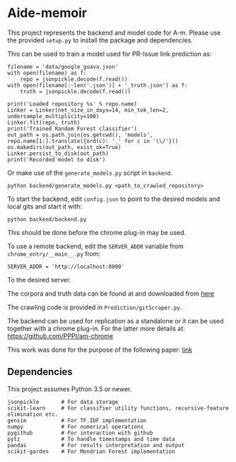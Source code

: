 # Aide-memoir
This project represents the backend and model code for A-m. 
Please use the provided `setup.py` to install the package and dependencies.

This can be used to train a model used for PR-Issue link prediction as:
```
filename = 'data/google_guava.json'
with open(filename) as f:
    repo = jsonpickle.decode(f.read())
with open(filename[:-len('.json')] + '_truth.json') as f:
    truth = jsonpickle.decode(f.read())

print('Loaded repository %s' % repo.name)
Linker = Linker(net_size_in_days=14, min_tok_len=2, undersample_multiplicity=100)
Linker.fit(repo, truth)
print('Trained Random Forest classifier')
out_path = os.path.join(os.getcwd(), 'models', repo.name[1:].translate({ord(c): '_' for c in '\\/'}))
os.makedirs(out_path, exist_ok=True)
Linker.persist_to_disk(out_path)
print('Recorded model to disk')
```

Or make use of the `generate_models.py` script in `backend`.
```
python backend/generate_models.py <path_to_crawled_repository>
```

To start the backend, edit `config.json` to point to the desired models and local gits and start it with:
```
python backend/backend.py
```
This should be done before the chrome plug-in may be used.

To use a remote backend, edit the `SERVER_ADDR` variable from `chrome_entry/__main__.py` from:
```
SERVER_ADDR = 'http://localhost:8000'
```
To the desired server.

The corpora and truth data can be found at and downloaded from [here](https://figshare.com/s/83c448eb518b3d04651f)

The crawling code is provided in `Prediction/gitScraper.py`.

The backend can be used for replication as a standalone or it can be used together with a chrome plug-in.
For the latter more details at: https://github.com/PPPI/am-chrome

This work was done for the purpose of the following paper: [link](https://partachi.com/papers/am_just_accepted.pdf)

## Dependencies
This project assumes Python 3.5 or newer.

```
jsonpickle       # For data storage
scikit-learn     # For classifier utility functions, recursive-feature elimination etc.
gensim           # For TF.IDF implementation
numpy            # For numerical operations
pygithub         # For interaction with github
pytz             # To handle timestamps and time data
pandas           # For results interpretation and output
scikit-garden    # For Mondrian Forest implementation
```
